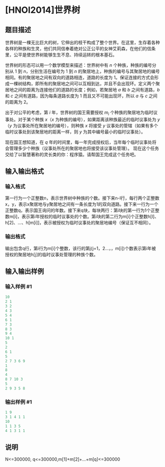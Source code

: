# [HNOI2014]世界树

## 题目描述

世界树是一棵无比巨大的树，它伸出的枝干构成了整个世界。在这里，生存着各种各样的种族和生灵，他们共同信奉着绝对公正公平的女神艾莉森，在他们的信条里，公平是使世界树能够生生不息、持续运转的根本基石。

世界树的形态可以用一个数学模型来描述：世界树中有 $n$ 个种族，种族的编号分别从 $1$ 到 $n$，分别生活在编号为 $1$ 到 $n$ 的聚居地上，种族的编号与其聚居地的编号相同。有的聚居地之间有双向的道路相连，道路的长度为 $1$。保证连接的方式会形成一棵树结构，即所有的聚居地之间可以互相到达，并且不会出现环。定义两个聚居地之间的距离为连接他们的道路的长度；例如，若聚居地 $a$ 和 $b$ 之间有道路，$b$ 和 $c$ 之间有道路，因为每条道路长度为 $1$ 而且又不可能出现环，所以 $a$ 与 $c$ 之间的距离为 $2$。

出于对公平的考虑，第 $i$ 年，世界树的国王需要授权 $m_i$ 个种族的聚居地为临时议事处。对于某个种族 $x$（$x$ 为种族的编号），如果距离该种族最近的临时议事处为 $y$（$y$ 为议事处所在聚居地的编号），则种族 $x$ 将接受 $y$ 议事处的管辖（如果有多个临时议事处到该聚居地的距离一样，则 $y$ 为其中编号最小的临时议事处）。

现在国王想知道，在 $q$ 年的时间里，每一年完成授权后，当年每个临时议事处将会管理多少个种族（议事处所在的聚居地也将接受该议事处管理）。 现在这个任务交给了以智慧著称的灵长类的你：程序猿。请帮国王完成这个任务吧。

## 输入输出格式

### 输入格式

第一行为一个正整数n，表示世界树中种族的个数。接下来n-l行，每行两个正整数x，y，表示x聚居地与y聚居地之间有一条长度为1的双向道路。接下来一行为一个正整数q，表示国王询问的年数。接下来q块，每块两行：第i块的第一行为1个正整数m[i]，表示第i年授权的临时议事处的个数。第i块的第二行为m[i]个正整数h[l]、h[2]、...、h[m[i]]，表示被授权为临时议事处的聚居地编号（保证互不相同）。

### 输出格式

输出包含q行，第i行为m[i]个整数，该行的第j(j=1，2...，，m[i])个数表示第i年被授权的聚居地h[j]的临时议事处管理的种族个数。

## 输入输出样例

### 输入样例 #1

```cpp
10
2 1
3 2
4 3
5 4
6 1
7 3
8 3
9 4
10 1
5
2
6 1
5
2 7 3 6 9
1
8
4
8 7 10 3
5
2 9 3 5 8
```


### 输出样例 #1

```cpp
1 9   
3 1 4 1 1   
10  
1 1 3 5   
4 1 3 1 1
```


## 说明

N<=300000, q<=300000,m[1]+m[2]+...+m[q]<=300000

